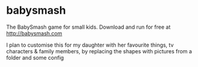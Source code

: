 # babysmash
The BabySmash game for small kids. Download and run for free at http://babysmash.com

I plan to customise this for my daughter with her favourite things, tv characters & family members, by replacing the shapes with pictures from a folder and some config
